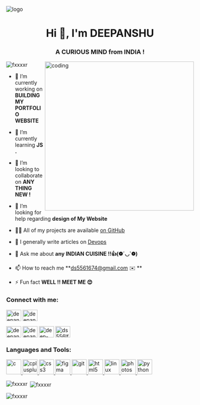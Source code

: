 ![logo](https://camo.githubusercontent.com/ba9f3bd30647e352a3f5e1e45eb45c6ec7bad6155cd16aaedf4a426738da0ca5/68747470733a2f2f696e646f616e616c79746963612e636f6d2f7374617469632f696d616765732f62616e6e6572722e676966)
<h1 style ="background : url('![image](https://github.com/fxxxxr/fxxxxr/assets/137297676/486275ab-d030-49fa-96ed-ab10c241ab80)
')"align="center">Hi 👋, I'm DEEPANSHU </h1>
<h3 align="center">A CURIOUS MIND from INDIA ! </h3>
<img align ="right" alt="coding" width = "400" src="https://www.bing.com/th/id/OGC.f841ac2befaedda240c55a06b23b33ec?pid=1.7&rurl=https%3a%2f%2fmiro.medium.com%2fmax%2f1600%2f0*C-cPP9D2MIyeexAT.gif&ehk=MovqtbBPxikWiRUkqLOAmqYT1WSb85bwZvNSwzysO3c%3d">
<p align="left"> <img src="https://komarev.com/ghpvc/?username=fxxxxr&label=Profile%20views&color=0e75b6&style=flat" alt="fxxxxr" /> </p>

- 🔭 I’m currently working on **BUILDING MY PORTFOLIO WEBSITE**

- 🌱 I’m currently learning **JS .**

- 👯 I’m looking to collaborate on **ANY THING NEW !**

- 🤝 I’m looking for help regarding **design of My Website**

- 👨‍💻 All of my projects are available  [on GitHub](https://github.com/fxxxxr)

- 📝 I generally write articles on [Devops](Devops)

- 💬 Ask me about **any INDIAN CUISINE !!👍(❁´◡`❁)**

- 📫 How to reach me **ds5561674@gmail.com ✉️ **

- ⚡ Fun fact **WELL !! MEET ME 😊**

<h3 align="left">Connect with me:</h3>
<p align="left">
<a href="https://twitter.com/deepanshug55402" target="blank"><img align="center" src="https://th.bing.com/th/id/R.08c18dd58ae6136d144943a48cb039d3?rik=a2FKER9gjmFX2A&pid=ImgRaw&r=0" alt="deepanshug55402" height="30" width="40" /></a>
<a href="https://linkedin.com/in/deepanshu singh gautam" target="blank"><img align="center" src="https://th.bing.com/th/id/OIP.b5oDvUVU5UVN4cefTJGq3wHaHa?pid=ImgDet&rs=1" alt="deepanshu singh gautam" height="30" width="40" /></a>

<a href="https://instagram.com/deepanshu07.in" target="blank"><img align="center" src="https://th.bing.com/th/id/OIP.s0di0T2Im6UlsWGC_3zYjQHaHa?w=193&h=193&c=7&r=0&o=5&dpr=1.5&pid=1.7" alt="deepanshu07.in" height="30" width="40" /></a>
<a href="https://www.behance.net/deepanshu singh" target="blank"><img align="center" src="https://th.bing.com/th/id/R.a6fb80281c115cecff2f2a8c51d2cfa3?rik=wmQeQOqy99PheQ&pid=ImgRaw&r=0" alt="deepanshu singh" height="30" width="40" /></a>
<a href="https://www.leetcode.com/deep-anshu_singh6" target="blank"><img align="center" src="https://th.bing.com/th/id/OIP.6Lt6wo_JMm_ns7WLeIfiZwAAAA?pid=ImgDet&w=400&h=400&rs=1" alt="deep-anshu_singh6" height="30" width="40" /></a>
<a href="https://auth.geeksforgeeks.org/user/ds556lf1f" target="blank"><img align="center" src="https://th.bing.com/th/id/R.53960116faa5eb68e084fa726fe714fe?rik=Dm%2fcRXffDfYJTQ&pid=ImgRaw&r=0" alt="ds556lf1f" height="30" width="40" /></a>
</p>

<h3 align="left">Languages and Tools:</h3>
<p align="left">
  <a href="https://www.cprogramming.com/" target="_blank" rel="noreferrer"> <img src="https://th.bing.com/th/id/R.c3d00838ee827eea7a693a15d44f9d11?rik=meXoFYGa3%2bwUtg&pid=ImgRaw&r=0" alt="c" width="40" height="40"/> </a> 
  <a href="https://www.w3schools.com/cpp/" target="_blank" rel="noreferrer"> <img src="https://w7.pngwing.com/pngs/46/626/png-transparent-c-logo-the-c-programming-language-computer-icons-computer-programming-source-code-programming-miscellaneous-template-blue.png" alt="cplusplus" width="40" height="40"/> </a>
  <a href="https://www.w3schools.com/css/" target="_blank" rel="noreferrer"> <img src="https://th.bing.com/th/id/R.b40bc00f9942b432528f2c29971777ed?rik=ABW8meR9D5qQpQ&pid=ImgRaw&r=0" alt="css3" width="40" height="40"/> </a> <a href="https://www.figma.com/" target="_blank" rel="noreferrer"> <img src="https://www.vectorlogo.zone/logos/figma/figma-icon.svg" alt="figma" width="40" height="40"/> </a> 
  <a href="https://git-scm.com/" target="_blank" rel="noreferrer"> <img src="https://www.vectorlogo.zone/logos/git-scm/git-scm-icon.svg" alt="git" width="40" height="40"/> </a>
  <a href="https://www.w3.org/html/" target="_blank" rel="noreferrer"> <img src="https://th.bing.com/th/id/R.dec0eac5e931cc6fc5029a8ab9315568?rik=MIngxCkI4MXFMg&pid=ImgRaw&r=0" alt="html5" width="40" height="40"/> </a> 
  <a href="https://www.linux.org/" target="_blank" rel="noreferrer"> <img src="https://th.bing.com/th/id/OIP.Cc4Tb5Aa6x6MZrkn7eqAhgHaIL?pid=ImgDet&rs=1" alt="linux" width="40" height="40"/> </a> 
  <a href="https://www.photoshop.com/en" target="_blank" rel="noreferrer"> <img src="https://th.bing.com/th/id/R.829ba0348008c26688ae4e234c127f07?rik=GNVWcBWg4nvsww&riu=http%3a%2f%2fpngimg.com%2fuploads%2fphotoshop%2fphotoshop_PNG56.png&ehk=kzpasgSGIpIzllQWXVKjyM1kCW42tK9Iq1WGaMFWK8U%3d&risl=&pid=ImgRaw&r=0" alt="photoshop" width="40" height="40"/> </a> 
  <a href="https://www.python.org" target="_blank" rel="noreferrer"> <img src="https://th.bing.com/th/id/OIP.lZHtgsqo0gww25bLcpjTqQD6D5?pid=ImgDet&rs=1" alt="python" width="40" height="40"/> </a> </p>

<p><img align="left" src="https://github-readme-stats.vercel.app/api/top-langs?username=fxxxxr&show_icons=true&locale=en&layout=compact" alt="fxxxxr" /></p>

<p>&nbsp;<img align="center" src="https://github-readme-stats.vercel.app/api?username=fxxxxr&show_icons=true&locale=en" alt="fxxxxr" /></p>

<p><img align="center" src="https://github-readme-streak-stats.herokuapp.com/?user=fxxxxr&" alt="fxxxxr" /></p>


